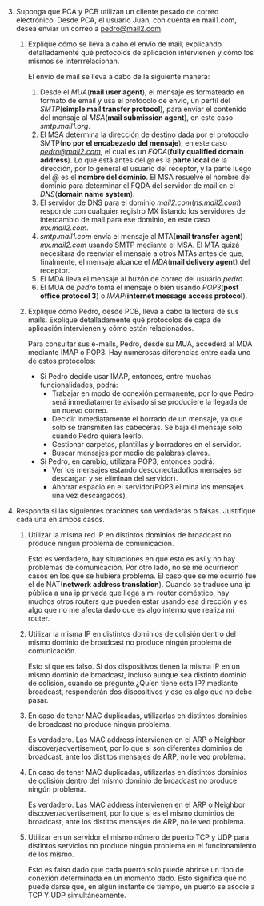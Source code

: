 3. Suponga que PCA y PCB utilizan un cliente pesado de correo electrónico. Desde PCA, el usuario Juan, con cuenta en mail1.com, desea enviar un correo a pedro@mail2.com.

    1. Explique cómo se lleva a cabo el envío de mail, explicando detalladamente qué protocolos de aplicación intervienen y cómo los mismos se interrrelacionan.

        El envío de mail se lleva a cabo de la siguiente manera:

        1. Desde el *MUA*(**mail user agent**), el mensaje es formateado en formato de email y usa el protocolo de envío, un perfil del *SMTP*(**simple mail transfer protocol**), para enviar el contenido del mensaje al *MSA*(**mail submission agent**), en este caso *smtp.mail1.org*.
        2. El MSA determina la dirección de destino dada por el protocolo SMTP(**no por el encabezado del mensaje**), en este caso *pedro@mail2.com*, el cual es un *FQDA*(**fully qualified domain address**). Lo que está antes del *@* es la **parte local** de la dirección, por lo general el usuario del receptor, y la parte luego del *@* es el **nombre del dominio**. El MSA resuelve el nombre del dominio para determinar el FQDA del servidor de mail en el *DNS*(**domain name system**).
        3. El servidor de DNS para el dominio *mail2.com*(*ns.mail2.com*) responde con cualquier registro MX listando los servidores de intercambio de mail para ese dominio, en este caso *mx.mail2.com*.
        4. *smtp.mail1.com* envía el mensaje al MTA(**mail transfer agent**) *mx.mail2.com* usando SMTP mediante el MSA. El MTA quizá necesitara de reenviar el mensaje a otros MTAs antes de que, finalmente, el mensaje alcance el *MDA*(**mail delivery agent**) del receptor.
        5. El MDA lleva el mensaje al buzón de correo del usuario *pedro*.
        6. El MUA de *pedro* toma el mensaje o bien usando *POP3*(**post office protocol 3**) o *IMAP*(**internet message access protocol**).

    2. Explique cómo Pedro, desde PCB, lleva a cabo la lectura de sus mails. Explique detalladamente qué protocolos de capa de aplicación intervienen y cómo están relacionados.

        Para consultar sus e-mails, Pedro, desde su MUA, accederá al MDA mediante IMAP o POP3. Hay numerosas diferencias entre cada uno de estos protocolos:
        * Si Pedro decide usar IMAP, entonces, entre muchas funcionalidades, podrá:
            + Trabajar en modo de conexión permanente, por lo que Pedro será inmediatamente avisado si se produciere la llegada de un nuevo correo.
            + Decidir inmediatamente el borrado de un mensaje, ya que solo se transmiten las cabeceras. Se baja el mensaje solo cuando Pedro quiera leerlo.
            + Gestionar carpetas, plantillas y borradores en el servidor.
            + Buscar mensajes por medio de palabras claves.
        * Si Pedro, en cambio, utilizara POP3, entonces podrá:
            + Ver los mensajes estando desconectado(los mensajes se descargan y se eliminan del servidor).
            + Ahorrar espacio en el servidor(POP3 elimina los mensajes una vez descargados).

5. Responda si las siguientes oraciones son verdaderas o falsas. Justifique cada una en ambos casos.

    1. Utilizar la misma red IP en distintos dominios de broadcast no produce ningún problema de comunicación.

        Esto es verdadero, hay situaciones en que esto es así y no hay problemas de comunicación. Por otro lado, no se me ocurrieron casos en los que se hubiera problema. El caso que se me ocurrió fue el de NAT(**network address translation**). Cuando se traduce una ip pública a una ip privada  que llega a mi router doméstico, hay muchos otros routers que pueden estar usando esa dirección y es algo que no me afecta dado que es algo interno que realiza mi router.

    2. Utilizar la misma IP en distintos dominios de colisión dentro del mismo dominio de broadcast no produce ningún problema de comunicación.

        Esto sí que es falso. Si dos dispositivos tienen la misma IP en un mismo dominio de broadcast, incluso aunque sea distinto dominio de colisión, cuando se pregunte ¿Quíen tiene esta IP? mediante broadcast, responderán dos dispositivos y eso es algo que no debe pasar.

    3. En caso de tener MAC duplicadas, utilizarlas en distintos dominios de broadcast no produce ningún problema.

        Es verdadero. Las MAC address intervienen en el ARP o Neighbor discover/advertisement, por lo que si son diferentes dominios de broadcast, ante los distitos mensajes de ARP, no le veo problema.

    4. En caso de tener MAC duplicadas, utilizarlas en distintos dominios de colisión dentro del mismo dominio de broadcast no produce ningún problema.

        Es verdadero. Las MAC address intervienen en el ARP o Neighbor discover/advertisement, por lo que si es el mismo dominios de broadcast, ante los distitos mensajes de ARP, no le veo problema.

    5. Utilizar en un servidor el mismo número de puerto TCP y UDP para distintos servicios no produce ningún problema en el funcionamiento de los mismo.

        Esto es falso dado que cada puerto solo puede abrirse un tipo de conexión determinada en un momento dado. Esto significa que no puede darse que, en algún instante de tiempo, un puerto se asocie a TCP Y UDP simultáneamente.